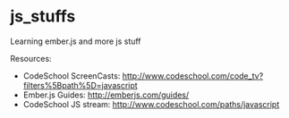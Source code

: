 js_stuffs
=========

Learning ember.js and more js stuff

Resources:

- CodeSchool ScreenCasts: http://www.codeschool.com/code_tv?filters%5Bpath%5D=javascript
- Ember.js Guides: http://emberjs.com/guides/
- CodeSchool JS stream: http://www.codeschool.com/paths/javascript

